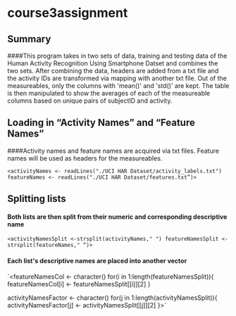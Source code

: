 # course3assignment

## Summary

####This program takes in two sets of data, training and testing data of the Human Activity Recognition Using Smartphone Datset and combines the two sets. After combining the data, headers are added from a txt file and the activity IDs are transformed via mapping with another txt file. Out of the measureables, only the columns with 'mean()' and 'std()' are kept. The table is then manipulated to show the averages of each of the measureable columns based on unique pairs of subjectID and activity.

## Loading in “Activity Names” and “Feature Names”
####Activity names and feature names are acquired via txt files. Feature names will be used as headers for the measureables. 

`<activityNames <- readLines("./UCI HAR Dataset/activity_labels.txt")
featureNames <- readLines("./UCI HAR Dataset/features.txt”)>`

## Splitting lists
#### Both lists are then split from their numeric and corresponding descriptive name
`<activityNamesSplit <-strsplit(activityNames," ")
featureNamesSplit <-strsplit(featureNames," “)>`

#### Each list's descriptive names are placed into another vector
`<featureNamesCol <- character()
for(i in 1:length(featureNamesSplit)){
    featureNamesCol[i] <- featureNamesSplit[[i]][2]
}

activityNamesFactor <- character()
for(j in 1:length(activityNamesSplit)){
    activityNamesFactor[j] <- activityNamesSplit[[j]][2]
}>`